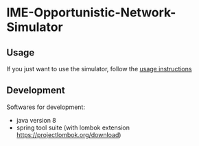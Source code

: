 # IME-Opportunistic-Network-Simulator

## Usage

If you just want to use the simulator, follow the [usage instructions](README-usage.md#section)

## Development

Softwares for development:
- java version 8
- spring tool suite (with lombok extension https://projectlombok.org/download) 
